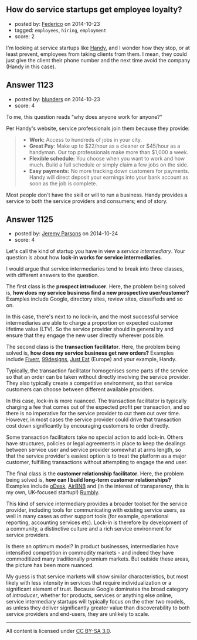 ## How do service startups get employee loyalty?

- posted by: [Federico](https://stackexchange.com/users/956126/federico) on 2014-10-23
- tagged: `employees`, `hiring`, `employment`
- score: 2

I'm looking at service startups like [Handy][1], and I wonder how they stop, or at least prevent, employees from taking clients from them. I mean, they could just give the client their phone number and the next time avoid the company (Handy in this case).


  [1]: http://www.handy.com


## Answer 1123

- posted by: [blunders](https://stackexchange.com/users/216182/blunders) on 2014-10-23
- score: 4

To me, this question reads "why does anyone work for anyone?"

Per Handy's website, service professionals join them because they provide:

>  - **Work:** Access to hundreds of jobs in your city.
>  - **Great Pay**: Make up to $22/hour as a cleaner or $45/hour as a handyman. Our top professionals make more than $1,000 a week.
>  - **Flexible schedule:** You choose when you want to work and how much. Build a full schedule or simply claim a few jobs on the side.
>  - **Easy payments:** No more tracking down customers for payments. Handy will direct deposit your earnings into your bank account as soon
> as the job is complete.

Most people don't have the skill or will to run a business. Handy provides a service to both the service providers and consumers; end of story.


## Answer 1125

- posted by: [Jeremy Parsons](https://stackexchange.com/users/497810/jeremy-parsons) on 2014-10-24
- score: 4

<p>Let's call the kind of startup you have in view a <em>service intermediary</em>. Your question is about how <strong>lock-in works for service intermediaries</strong>.  </p>

<p>I would argue that service intermediaries tend to break into three classes, with different answers to the question.</p>

<p>The first class is the <strong>prospect introducer</strong>. Here, the problem being solved is, <strong>how does my service business find a new prospective user/customer?</strong> Examples include Google, directory sites, review sites, classifieds and so on.</p>

<p>In this case, there's next to no lock-in, and the most successful service intermediaries are able to charge a proportion on expected customer lifetime value (LTV). So the service provider should in general try and ensure that they engage the new user directly wherever possible.</p>

<p>The second class is the <strong>transaction facilitator</strong>. Here, the problem being solved is, <strong>how does my service business get new orders?</strong> Examples include <a href="http://fiverr.com/" rel="nofollow">Fiverr</a>, <a href="http://99designs.com/" rel="nofollow">99designs</a>, <a href="http://www.just-eat.com/" rel="nofollow">Just Eat</a> (Europe) and your example, Handy.</p>

<p>Typically, the transaction facilitator homogenises some parts of the service so that an order can be taken without directly involving the service provider. They also typically create a competitive environment, so that service customers can choose between different available providers.</p>

<p>In this case, lock-in is more nuanced. The transaction facilitator is typically charging a fee that comes out of the expected profit per transaction, and so there is no imperative for the service provider to cut them out over time. However, in most cases the service provider could drive that transaction cost down significantly by encouraging customers to order directly.</p>

<p>Some transaction facilitators take no special action to add lock-in. Others have structures, policies or legal agreements in place to keep the dealings between service user and service provider somewhat at arms length, so that the service provider's easiest option is to treat the platform as a major customer, fulfilling transactions without attempting to engage the end user. </p>

<p>The final class is the <strong>customer relationship facilitator</strong>. Here, the problem being solved is, <strong>how can I build long-term customer relationships?</strong> Examples include <a href="http://odesk.com/" rel="nofollow">oDesk</a>, <a href="http://www.airbnb.com/" rel="nofollow">AirBNB</a> and (in the interest of transparency, this is my own, UK-focused startup!) <a href="http://rumbly.co.uk" rel="nofollow">Rumbly</a>.</p>

<p>This kind of service intermediary provides a broader toolset for the service provider, including tools for communicating with existing service users, as well in many cases as other support tools (for example, operational reporting, accounting services etc). Lock-in is therefore by development of a community, a distinctive culture and a rich service environment for service providers.</p>

<p>Is there an optimum model? In product businesses, intermediaries have intensified competition in commodity markets - and indeed they have commoditized many traditionally premium markets. But outside these areas, the picture has been more nuanced.</p>

<p>My guess is that service markets will show similar characteristics, but most likely with less intensity in services that require individualization or a significant element of trust.  Because Google dominates the broad category of <em>introducer</em>, whether for products, services or anything else online, service intermediary startups will typically focus on the other two models, as unless they deliver significantly greater value than discoverability to both service providers and end-users, they are unlikely to scale.</p>




---

All content is licensed under [CC BY-SA 3.0](https://creativecommons.org/licenses/by-sa/3.0/).
